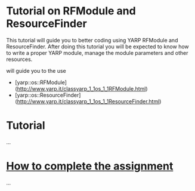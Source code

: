 Tutorial on RFModule and ResourceFinder
=======================================

This tutorial will guide you to better coding using YARP RFModule and ResourceFinder. 
After doing this tutorial you will be expected to know how to write a proper YARP module, manage the module parameters and other resources. 


will guide you to the use 
- [yarp::os::RFModule] (http://www.yarp.it/classyarp_1_1os_1_1RFModule.html)
- [yarp::os::ResourceFinder] (http://www.yarp.it/classyarp_1_1os_1_1ResourceFinder.html)



# Tutorial
...

# [How to complete the assignment](...)
...
